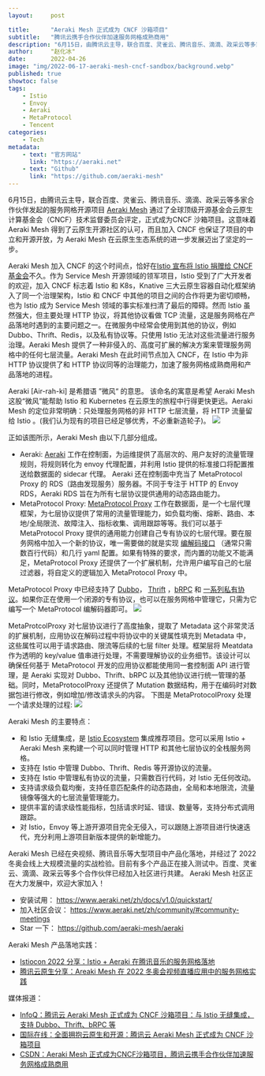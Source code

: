 ```yaml
---
layout:     post

title:      "Aeraki Mesh 正式成为 CNCF 沙箱项目"
subtitle:   "腾讯云携手合作伙伴加速服务网格成熟商用"
description: "6月15日，由腾讯云主导，联合百度、灵雀云、腾讯音乐、滴滴、政采云等多家合作伙伴发起的服务网格开源项目 [Aeraki Mesh](https://aeraki.net) 通过了全球顶级开源基金会云原生计算基金会（CNCF）技术监督委员会评定，正式成为CNCF 沙箱项目。这意味着 Aeraki Mesh 得到了云原生开源社区的认可，而且加入 CNCF 也保证了项目的中立和开源开放，为 Aeraki Mesh 在云原生生态系统的进一步发展迈出了坚定的一步。"
author:     "赵化冰"
date:       2022-04-26
image: "img/2022-06-17-aeraki-mesh-cncf-sandbox/background.webp"
published: true
showtoc: false
tags:
    - Istio
    - Envoy
    - Aeraki
    - MetaProtocol
    - Tencent
categories:
    - Tech
metadata:
    - text: "官方网站"
      link: "https://aeraki.net"
    - text: "Github"
      link: "https://github.com/aeraki-mesh"
---
```


6月15日，由腾讯云主导，联合百度、灵雀云、腾讯音乐、滴滴、政采云等多家合作伙伴发起的服务网格开源项目 [Aeraki Mesh](https://aeraki.net) 通过了全球顶级开源基金会云原生计算基金会（CNCF）技术监督委员会评定，正式成为CNCF 沙箱项目。这意味着 Aeraki Mesh 得到了云原生开源社区的认可，而且加入 CNCF 也保证了项目的中立和开源开放，为 Aeraki Mesh 在云原生生态系统的进一步发展迈出了坚定的一步。

Aeraki Mesh 加入 CNCF 的这个时间点，恰好在[Istio 宣布将 Istio 捐赠给 CNCF 基金会](https://istio.io/latest/blog/2022/istio-has-applied-to-join-the-cncf/)不久。作为 Service Mesh 开源领域的领军项目，Istio 受到了广大开发者的欢迎，加入 CNCF 标志着 Istio 和 K8s，Knative 三大云原生容器自动化框架纳入了同一个治理架构，Istio 和 CNCF 中其他的项目之间的合作将更为密切顺畅，也为 Istio 成为 Service Mesh 领域的事实标准扫清了最后的障碍。然而 Istio 虽然强大，但主要处理 HTTP 协议，将其他协议看做 TCP 流量，这是服务网格在产品落地时遇到的主要问题之一。在微服务中经常会使用到其他的协议，例如 Dubbo、Thrift、Redis，以及私有协议等。只使用 Istio 无法对这些流量进行服务治理。Aeraki Mesh 提供了一种非侵入的、高度可扩展的解决方案来管理服务网格中的任何七层流量。Aeraki Mesh 在此时间节点加入 CNCF，在 Istio 中为非 HTTP 协议提供了和 HTTP 协议同等的治理能力，加速了服务网格成熟商用和产品落地的进程。

Aeraki [Air-rah-ki] 是希腊语 ”微风“ 的意思。 该命名的寓意是希望 Aeraki Mesh 这股“微风”能帮助 Istio 和 Kubernetes 在云原生的旅程中行得更快更远。Aeraki Mesh 的定位非常明确：只处理服务网格的非 HTTP 七层流量，将 HTTP 流量留给 Istio 。(我们认为现有的项目已经足够优秀，不必重新造轮子)。
![](/img/2022-06-17-aeraki-mesh-cncf-sandbox/aeraki-mesh-architecture.png)

正如该图所示，Aeraki Mesh 由以下几部分组成。
* Aeraki: [Aeraki](https://github.com/aeraki-mesh/aeraki) 工作在控制面，为运维提供了高层次的、用户友好的流量管理规则，将规则转化为 envoy 代理配置，并利用 Istio 提供的标准接口将配置推送给数据面的 sidecar 代理。 Aeraki 还在控制面中充当了 MetaProtocol Proxy 的 RDS（路由发现服务）服务器。不同于专注于 HTTP 的 Envoy RDS，Aeraki RDS 旨在为所有七层协议提供通用的动态路由能力。
* MetaProtocol Proxy: [MetaProtocol Proxy](https://github.com/aeraki-mesh/meta-protocol-proxy) 工作在数据面，是一个七层代理框架，为七层协议提供了常用的流量管理能力，如负载均衡、熔断、路由、本地/全局限流、故障注入、指标收集、调用跟踪等等。我们可以基于 MetaProtocol Proxy 提供的通用能力创建自己专有协议的七层代理。要在服务网格中加入一个新的协议，唯一需要做的就是实现 [编解码接口](https://github.com/aeraki-mesh/meta-protocol-proxy/blob/ac788327239bd794e745ce18b382da858ddf3355/src/meta_protocol_proxy/codec/codec.h#L118) （通常只需数百行代码）和几行 yaml 配置。如果有特殊的要求，而内置的功能又不能满足，MetaProtocol Proxy 还提供了一个扩展机制，允许用户编写自己的七层过滤器，将自定义的逻辑加入 MetaProtocol Proxy 中。

MetaProtocol Proxy 中已经支持了 [Dubbo](https://github.com/aeraki-mesh/meta-protocol-proxy/tree/master/src/application_protocols/dubbo)， [Thrift](https://github.com/aeraki-mesh/meta-protocol-proxy/tree/master/src/application_protocols/thrift) ，[bRPC](https://github.com/aeraki-mesh/meta-protocol-proxy/tree/master/src/application_protocols/brpc) 和 [一系列私有协议](https://github.com/aeraki-mesh/aeraki/issues/105)。如果你正在使用一个闭源的专有协议，也可以在服务网格中管理它，只需为它编写一个 MetaProtocol 编解码器即可。
![](/img/2022-06-17-aeraki-mesh-cncf-sandbox/meta-protocol-proxy.png)

MetaProtcolProxy 对七层协议进行了高度抽象，提取了 Metadata 这个非常灵活的扩展机制，应用协议在解码过程中将协议中的关键属性填充到 Metadata 中，这些属性可以用于请求路由、限流等后续的七层 filter 处理。框架层将 Meatdata 作为透明的 key/value 值串进行处理，不需要理解协议的业务细节。该设计可以确保任何基于 MetaProtocol 开发的应用协议都能使用同一套控制面 API 进行管理，是 Aeraki 实现对 Dubbo、Thrift、bRPC 以及其他协议进行统一管理的基础。同时，MetaProtocolProxy 还提供了 Mutation 数据结构，用于在编码时对数据包进行修改，例如增加/修改请求头的内容。
下图是 MetaProtocolProxy 处理一个请求处理的过程:
![](/img/2022-06-17-aeraki-mesh-cncf-sandbox/request-path.png)

Aeraki Mesh 的主要特点：
* 和 Istio 无缝集成，是 [Istio Ecosystem](https://istio.io/latest/about/ecosystem/) 集成推荐项目。您可以采用 Istio + Aeraki Mesh 来构建一个可以同时管理 HTTP 和其他七层协议​的全栈服务网格。​
* 支持在 Istio 中管理 Dubbo、Thrift、Redis 等开源协议的流量。
* 支持在 Istio 中管理私有协议的流量，只需数百行代码，对 Istio 无任何改动。
* 支持请求级负载均衡，支持任意匹配条件的动态路由，全局和本地限流，流量镜像等强大的七层流量管理能力。
* 提供丰富的请求级性能指标，包括请求时延、错误、数量等，支持分布式调用跟踪。
* 对 Istio，Envoy 等上游开源项目完全无侵入，可以跟随上游项目进行快速迭代，充分利用上游项目新版本提供的新增能力。

Aeraki Mesh 已经在央视频、腾讯音乐等大型项目中产品化落地，并经过了 2022 冬奥会线上大规模流量的实战检验。目前有多个产品正在接入测试中。百度、灵雀云、滴滴、政采云等多个合作伙伴已经加入社区进行共建。
Aeraki Mesh 社区正在大力发展中，欢迎大家加入！
* 安装试用： https://www.aeraki.net/zh/docs/v1.0/quickstart/
* 加入社区会议： https://www.aeraki.net/zh/community/#community-meetings
* Star 一下： https://github.com/aeraki-mesh/aeraki

Aeraki Mesh 产品落地实践：
* [Istiocon 2022 分享：Istio + Aeraki 在腾讯音乐的服务网格落地](https://www.aeraki.net/zh/blog/2022/istiocon-tencent-music/)
* [腾讯云原生分享：Areaki Mesh 在 2022 冬奥会视频直播应用中的服务网格实践](yhttps://www.aeraki.net/zh/blog/2022/aeraki-mesh-winter-olympics-practice/)

媒体报道：

* [InfoQ：腾讯云 Aeraki Mesh 正式成为 CNCF 沙箱项目：与 Istio 无缝集成，支持 Dubbo、Thrift、bRPC 等](https://www.infoq.cn/news/RtFGEKqDrO3eew8uTdUr)
* [国际在线：全面拥抱云原生和开源：腾讯云 Aeraki Mesh 正式成为 CNCF 沙箱项目](http://gr.cri.cn/20220616/a1926618-aae2-cab7-6577-84f2f90f4919.html)
* [CSDN：Aeraki Mesh 正式成为CNCF沙箱项目，腾讯云携手合作伙伴加速服务网格成熟商用](https://blog.csdn.net/Tencnt_news/article/details/125316807?csdn_share_tail=%7B%22type%22%3A%22blog%22%2C%22rType%22%3A%22article%22%2C%22rId%22%3A%22125316807%22%2C%22source%22%3A%22Tencnt_news%22%7D&ctrtid=YZofj)



